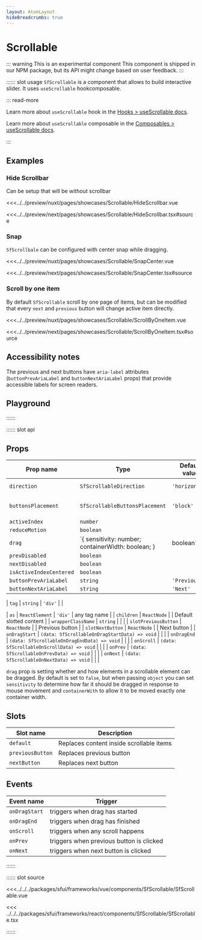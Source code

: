 ```yaml
---
layout: AtomLayout
hideBreadcrumbs: true
---
```


# Scrollable

::: warning This is an experimental component
This component is shipped in our NPM package, but its API might change based on user feedback.
:::

:::::: slot usage
`SfScrollable` is a component that allows to build interactive slider. It uses `useScrollable` <!-- react -->hook<!-- end react --><!-- vue -->composable<!-- end vue -->.

::: read-more

<!-- react -->

Learn more about `useScrollable` hook in the [Hooks > useScrollable docs](/react/hooks/useScrollable.html).

<!-- end react -->
<!-- vue -->

Learn more about `useScrollable` composable in the [Composables > useScrollable docs](/vue/hooks/useScrollable.html).

<!-- end vue -->

:::

## Examples

### Hide Scrollbar

Can be setup that will be without scrollbar

<Showcase showcase-name="Scrollable/HideScrollbar" style="min-height:240px">

<!-- vue -->

<<<../../preview/nuxt/pages/showcases/Scrollable/HideScrollbar.vue

<!-- end vue -->
<!-- react -->

<<<../../preview/next/pages/showcases/Scrollable/HideScrollbar.tsx#source

<!-- end react -->

</Showcase>

### Snap

`SfScrollbale` can be configured with center snap while dragging.

<Showcase showcase-name="Scrollable/SnapCenter" style="min-height:260px">

<!-- vue -->

<<<../../preview/nuxt/pages/showcases/Scrollable/SnapCenter.vue

<!-- end vue -->
<!-- react -->

<<<../../preview/next/pages/showcases/Scrollable/SnapCenter.tsx#source

<!-- end react -->

</Showcase>

### Scroll by one item

By default `SfScrollable` scroll by one page of items, but can be modified that every `next` and `previous` button will change active item directly.

<Showcase showcase-name="Scrollable/ScrollByOneItem" style="min-height:260px">

<!-- vue -->

<<<../../preview/nuxt/pages/showcases/Scrollable/ScrollByOneItem.vue

<!-- end vue -->
<!-- react -->

<<<../../preview/next/pages/showcases/Scrollable/ScrollByOneItem.tsx#source

<!-- end react -->

</Showcase>

## Accessibility notes

The previous and next buttons have `aria-label` attributes (`buttonPrevAriaLabel` and `buttonNextAriaLabel` props) that provide accessible labels for screen readers.

## Playground

<Generate style="height: 500px" />
::::::

:::::: slot api

## Props

| Prop name               | Type                                               | Default value  | Possible values                   |
| ----------------------- | -------------------------------------------------- | -------------- | --------------------------------- |
| `direction`             | `SfScrollableDirection`                            | `'horizontal'` | `'horizontal'`, `'vertical'`      |
| `buttonsPlacement`      | `SfScrollableButtonsPlacement`                     | `'block'`      | `'block'`, `'floating'`, `'none'` |
| `activeIndex`           | `number`                                           |                |                                   |
| `reduceMotion`          | `boolean`                                          |                |                                   |
| `drag`                  | `{ sensitivity: number; containerWidth: boolean; } | boolean`       |                                   |
| `prevDisabled`          | `boolean`                                          |                |                                   |
| `nextDisabled`          | `boolean`                                          |                |                                   |
| `isActiveIndexCentered` | `boolean`                                          |                |                                   |
| `buttonPrevAriaLabel`   | `string`                                           | `'Previous'`   |                                   |
| `buttonNextAriaLabel`   | `string`                                           | `'Next'`       |                                   |
<!-- vue -->
| `tag` | `string` | `'div'` | |
<!-- end vue -->
<!-- react -->
| `as` | `ReactElement` | `'div'` | any tag name |
| `children` | `ReactNode` | | Default slotted content |
| `wrapperClassName` | `string` | | |
| `slotPreviousButton` | `ReactNode` | | Previous button |
| `slotNextButton` | `ReactNode` | | Next button |
| `onDragStart` | `(data: SfScrollableOnDragStartData) => void` | | |
| `onDragEnd` | `(data: SfScrollableOnDragEndData) => void` | | |
| `onScroll` | `(data: SfScrollableOnScrollData) => void` | | |
| `onPrev` | `(data: SfScrollableOnPrevData) => void` | | |
| `onNext` | `(data: SfScrollableOnNextData) => void` | | |
<!-- end react -->

`drag` prop is setting whether and how elements in a scrollable element can be dragged. By default is set to `false`, but when passing `object` you can set `sensitivity` to determine how far it should be dragged in response to mouse movement and `containerWith` to allow it to be moved exactly one container width.

<!-- vue -->

## Slots

| Slot name        | Description                              |
| ---------------- | ---------------------------------------- |
| `default`        | Replaces content inside scrollable items |
| `previousButton` | Replaces previous button                 |
| `nextButton`     | Replaces next button                     |

## Events

| Event name    | Trigger                                  |
| ------------- | ---------------------------------------- |
| `onDragStart` | triggers when drag has started           |
| `onDragEnd`   | triggers when drag has finished          |
| `onScroll`    | triggers when any scroll happens         |
| `onPrev`      | triggers when previous button is clicked |
| `onNext`      | triggers when next button is clicked     |

<!-- end vue -->

::::::

:::::: slot source
<SourceCode>

<!-- vue -->

<<<../../../packages/sfui/frameworks/vue/components/SfScrollable/SfScrollable.vue

<!-- end vue -->
<!-- react -->

<<< ../../../packages/sfui/frameworks/react/components/SfScrollable/SfScrollable.tsx

<!-- end react -->
</SourceCode>
::::::
